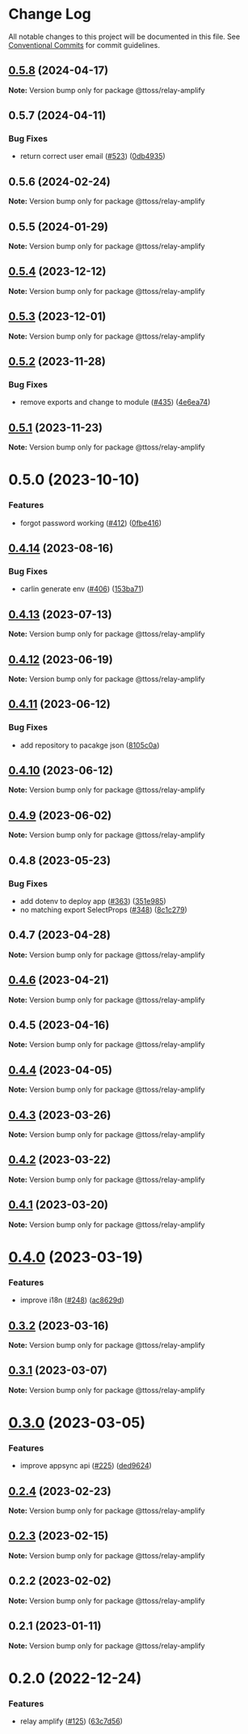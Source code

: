 # Change Log

All notable changes to this project will be documented in this file.
See [Conventional Commits](https://conventionalcommits.org) for commit guidelines.

## [0.5.8](https://github.com/ttoss/ttoss/compare/@ttoss/relay-amplify@0.5.7...@ttoss/relay-amplify@0.5.8) (2024-04-17)

**Note:** Version bump only for package @ttoss/relay-amplify

## 0.5.7 (2024-04-11)

### Bug Fixes

- return correct user email ([#523](https://github.com/ttoss/ttoss/issues/523)) ([0db4935](https://github.com/ttoss/ttoss/commit/0db493553f8b9c748b7edf4cd47bdbeeb5f53ee0))

## 0.5.6 (2024-02-24)

**Note:** Version bump only for package @ttoss/relay-amplify

## 0.5.5 (2024-01-29)

**Note:** Version bump only for package @ttoss/relay-amplify

## [0.5.4](https://github.com/ttoss/ttoss/compare/@ttoss/relay-amplify@0.5.3...@ttoss/relay-amplify@0.5.4) (2023-12-12)

**Note:** Version bump only for package @ttoss/relay-amplify

## [0.5.3](https://github.com/ttoss/ttoss/compare/@ttoss/relay-amplify@0.5.2...@ttoss/relay-amplify@0.5.3) (2023-12-01)

**Note:** Version bump only for package @ttoss/relay-amplify

## [0.5.2](https://github.com/ttoss/ttoss/compare/@ttoss/relay-amplify@0.5.1...@ttoss/relay-amplify@0.5.2) (2023-11-28)

### Bug Fixes

- remove exports and change to module ([#435](https://github.com/ttoss/ttoss/issues/435)) ([4e6ea74](https://github.com/ttoss/ttoss/commit/4e6ea74fbf646df3f677221ebad78becca2c26d4))

## [0.5.1](https://github.com/ttoss/ttoss/compare/@ttoss/relay-amplify@0.5.0...@ttoss/relay-amplify@0.5.1) (2023-11-23)

**Note:** Version bump only for package @ttoss/relay-amplify

# 0.5.0 (2023-10-10)

### Features

- forgot password working ([#412](https://github.com/ttoss/ttoss/issues/412)) ([0fbe416](https://github.com/ttoss/ttoss/commit/0fbe416da19d65f72fa572fe949128b60002ed4b))

## [0.4.14](https://github.com/ttoss/ttoss/compare/@ttoss/relay-amplify@0.4.13...@ttoss/relay-amplify@0.4.14) (2023-08-16)

### Bug Fixes

- carlin generate env ([#406](https://github.com/ttoss/ttoss/issues/406)) ([153ba71](https://github.com/ttoss/ttoss/commit/153ba71643461cdae076d3ba5779655f4988232c))

## [0.4.13](https://github.com/ttoss/ttoss/compare/@ttoss/relay-amplify@0.4.12...@ttoss/relay-amplify@0.4.13) (2023-07-13)

**Note:** Version bump only for package @ttoss/relay-amplify

## [0.4.12](https://github.com/ttoss/ttoss/compare/@ttoss/relay-amplify@0.4.11...@ttoss/relay-amplify@0.4.12) (2023-06-19)

**Note:** Version bump only for package @ttoss/relay-amplify

## [0.4.11](https://github.com/ttoss/ttoss/compare/@ttoss/relay-amplify@0.4.10...@ttoss/relay-amplify@0.4.11) (2023-06-12)

### Bug Fixes

- add repository to pacakge json ([8105c0a](https://github.com/ttoss/ttoss/commit/8105c0a0cf0d3b3de4a118f29014c2b5eb082d07))

## [0.4.10](https://github.com/ttoss/ttoss/compare/@ttoss/relay-amplify@0.4.9...@ttoss/relay-amplify@0.4.10) (2023-06-12)

**Note:** Version bump only for package @ttoss/relay-amplify

## [0.4.9](https://github.com/ttoss/ttoss/compare/@ttoss/relay-amplify@0.4.8...@ttoss/relay-amplify@0.4.9) (2023-06-02)

**Note:** Version bump only for package @ttoss/relay-amplify

## 0.4.8 (2023-05-23)

### Bug Fixes

- add dotenv to deploy app ([#363](https://github.com/ttoss/ttoss/issues/363)) ([351e985](https://github.com/ttoss/ttoss/commit/351e9853b6efce90f8bbf012098bfa5c8fd071a8))
- no matching export SelectProps ([#348](https://github.com/ttoss/ttoss/issues/348)) ([8c1c279](https://github.com/ttoss/ttoss/commit/8c1c279f4715a8520a2a5448c09e7d107e2f7293))

## 0.4.7 (2023-04-28)

**Note:** Version bump only for package @ttoss/relay-amplify

## [0.4.6](https://github.com/ttoss/ttoss/compare/@ttoss/relay-amplify@0.4.5...@ttoss/relay-amplify@0.4.6) (2023-04-21)

**Note:** Version bump only for package @ttoss/relay-amplify

## 0.4.5 (2023-04-16)

**Note:** Version bump only for package @ttoss/relay-amplify

## [0.4.4](https://github.com/ttoss/ttoss/compare/@ttoss/relay-amplify@0.4.3...@ttoss/relay-amplify@0.4.4) (2023-04-05)

**Note:** Version bump only for package @ttoss/relay-amplify

## [0.4.3](https://github.com/ttoss/ttoss/compare/@ttoss/relay-amplify@0.4.2...@ttoss/relay-amplify@0.4.3) (2023-03-26)

**Note:** Version bump only for package @ttoss/relay-amplify

## [0.4.2](https://github.com/ttoss/ttoss/compare/@ttoss/relay-amplify@0.4.1...@ttoss/relay-amplify@0.4.2) (2023-03-22)

**Note:** Version bump only for package @ttoss/relay-amplify

## [0.4.1](https://github.com/ttoss/ttoss/compare/@ttoss/relay-amplify@0.4.0...@ttoss/relay-amplify@0.4.1) (2023-03-20)

**Note:** Version bump only for package @ttoss/relay-amplify

# [0.4.0](https://github.com/ttoss/ttoss/compare/@ttoss/relay-amplify@0.3.2...@ttoss/relay-amplify@0.4.0) (2023-03-19)

### Features

- improve i18n ([#248](https://github.com/ttoss/ttoss/issues/248)) ([ac8629d](https://github.com/ttoss/ttoss/commit/ac8629d24c83076aa39f8bff5188ee74e1a4de9d))

## [0.3.2](https://github.com/ttoss/ttoss/compare/@ttoss/relay-amplify@0.3.1...@ttoss/relay-amplify@0.3.2) (2023-03-16)

**Note:** Version bump only for package @ttoss/relay-amplify

## [0.3.1](https://github.com/ttoss/ttoss/compare/@ttoss/relay-amplify@0.3.0...@ttoss/relay-amplify@0.3.1) (2023-03-07)

**Note:** Version bump only for package @ttoss/relay-amplify

# [0.3.0](https://github.com/ttoss/ttoss/compare/@ttoss/relay-amplify@0.2.4...@ttoss/relay-amplify@0.3.0) (2023-03-05)

### Features

- improve appsync api ([#225](https://github.com/ttoss/ttoss/issues/225)) ([ded9624](https://github.com/ttoss/ttoss/commit/ded96245b181e546e1bb66a612d1e6cb0768b1e3))

## [0.2.4](https://github.com/ttoss/ttoss/compare/@ttoss/relay-amplify@0.2.3...@ttoss/relay-amplify@0.2.4) (2023-02-23)

**Note:** Version bump only for package @ttoss/relay-amplify

## [0.2.3](https://github.com/ttoss/ttoss/compare/@ttoss/relay-amplify@0.2.2...@ttoss/relay-amplify@0.2.3) (2023-02-15)

**Note:** Version bump only for package @ttoss/relay-amplify

## 0.2.2 (2023-02-02)

**Note:** Version bump only for package @ttoss/relay-amplify

## 0.2.1 (2023-01-11)

**Note:** Version bump only for package @ttoss/relay-amplify

# 0.2.0 (2022-12-24)

### Features

- relay amplify ([#125](https://github.com/ttoss/ttoss/issues/125)) ([63c7d56](https://github.com/ttoss/ttoss/commit/63c7d56477ecf8c2285f079a9f3cc9764f9ecc92))
